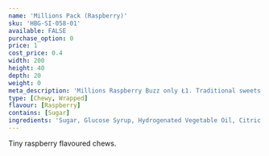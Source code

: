 ```yaml
---
name: 'Millions Pack (Raspberry)'
sku: 'HBG-SI-058-01'
available: FALSE
purchase_option: 0
price: 1
cost_price: 0.4
width: 200
height: 40
depth: 20
weight: 0
meta_description: 'Millions Raspberry Buzz only Ł1. Traditional sweets and more at Humbugs Confectionery Store. Specialists in satisfying your sweet tooth!'
type: [Chewy, Wrapped]
flavour: [Raspberry]
contains: [Sugar]
ingredients: 'Sugar, Glucose Syrup, Hydrogenated Vegetable Oil, Citric Acid, Starch, Gelling Agent (Gellan Gum, Gum Arabic) Emulsifier (E473). Colours: E162. Flavours: Apple Juice Concentrate, Lemon Concentrate, Orange Concentrate, Raspberry Extract, Strawberry Concentrate'
---
```

Tiny raspberry flavoured chews.